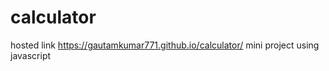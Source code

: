 # calculator
hosted link 
 https://gautamkumar771.github.io/calculator/
 mini project using javascript 
 
